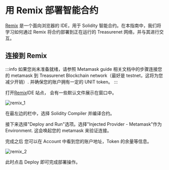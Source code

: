 # 用 Remix 部署智能合约

[Remix](http://remix.ethereum.org/) 是一个面向浏览器的 IDE，用于 Solidity 智能合约。在本指南中，我们将学习如何通过 Remix 将合约部署到正在运行的 Treasurenet 网络，并与其进行交互。

## 连接到 Remix

:::info
如果您尚未准备就绪，请参照 Metamask guide 相关文档中的步骤连接您的 metamask 到 Treasurenet Blockchain network（最好是 testnet，这将为您减少开销）. 并确保您的账户拥有一定的 UNIT token。
:::

打开[Remix](http://remix.ethereum.org/)IDE 站点， 会有一些默认文件展示在窗口中。

![remix_1](/img/docs/remix_1.png)

在最左边的栏中，选择 Solidity Compiler 并编译合约。

接下来选择"Deploy and Run"选项。选择"Injected Provider - Metamask"作为 Environment. 这会唤起您的 metamask 来验证连接。

完成之后 您可以在 Account 中看到您的账户地址，Token 的余量等信息。

![remix_2](/img/docs/remix_2.png)

此时点击 Deploy 即可完成部署操作。

